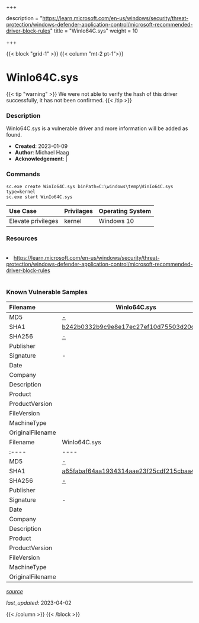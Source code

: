 +++

description = "https://learn.microsoft.com/en-us/windows/security/threat-protection/windows-defender-application-control/microsoft-recommended-driver-block-rules"
title = "WinIo64C.sys"
weight = 10

+++


{{< block "grid-1" >}}
{{< column "mt-2 pt-1">}}


# WinIo64C.sys 


{{< tip "warning" >}}
We were not able to verify the hash of this driver successfully, it has not been confirmed.
{{< /tip >}}


### Description

WinIo64C.sys is a vulnerable driver and more information will be added as found.

- **Created**: 2023-01-09
- **Author**: Michael Haag
- **Acknowledgement**:  | [](https://twitter.com/)

### Commands

```
sc.exe create WinIo64C.sys binPath=C:\windows\temp\WinIo64C.sys type=kernel
sc.exe start WinIo64C.sys
```

| Use Case | Privilages | Operating System | 
|:---- | ---- | ---- |
| Elevate privileges | kernel | Windows 10 |

### Resources
<br>
<li><a href=" https://learn.microsoft.com/en-us/windows/security/threat-protection/windows-defender-application-control/microsoft-recommended-driver-block-rules"> https://learn.microsoft.com/en-us/windows/security/threat-protection/windows-defender-application-control/microsoft-recommended-driver-block-rules</a></li>
<br>

### Known Vulnerable Samples

| Filename | WinIo64C.sys |
|:---- | ---- | 
| MD5 | <a href="https://www.virustotal.com/gui/file/-">-</a> |
| SHA1 | <a href="https://www.virustotal.com/gui/file/b242b0332b9c9e8e17ec27ef10d75503d20d97b6">b242b0332b9c9e8e17ec27ef10d75503d20d97b6</a> |
| SHA256 | <a href="https://www.virustotal.com/gui/file/-">-</a> |
| Publisher |  |
| Signature | -   |
| Date |  |
| Company |  |
| Description |  |
| Product |  |
| ProductVersion |  |
| FileVersion |  |
| MachineType |  |
| OriginalFilename |  |
| Filename | WinIo64C.sys |
|:---- | ---- | 
| MD5 | <a href="https://www.virustotal.com/gui/file/-">-</a> |
| SHA1 | <a href="https://www.virustotal.com/gui/file/a65fabaf64aa1934314aae23f25cdf215cbaa4b6">a65fabaf64aa1934314aae23f25cdf215cbaa4b6</a> |
| SHA256 | <a href="https://www.virustotal.com/gui/file/-">-</a> |
| Publisher |  |
| Signature | -   |
| Date |  |
| Company |  |
| Description |  |
| Product |  |
| ProductVersion |  |
| FileVersion |  |
| MachineType |  |
| OriginalFilename |  |



[*source*](https://github.com/magicsword-io/LOLDrivers/tree/main/yaml/winio64c.sys.yml)

*last_updated:* 2023-04-02








{{< /column >}}
{{< /block >}}

